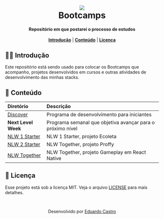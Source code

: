 <h1 align="center">
<br>
<a name="top" href="https://github.com/eduardocastrodev/bootcamps"><img src="https://icon-library.com/images/library-book-icon/library-book-icon-2.jpg"></a>
<br>
Bootcamps
<br>
</h1>

<h4 align="center">Repositório em que postarei o processo de estudos</h4>

<p align="center">
<b><a href="#introdução">Introdução</a></b>
|
<b><a href="#conteúdo">Conteúdo</a></b>
|
<b><a href="#licença">Licença</a></b>
</p>

## 🏃‍♂️ Introdução

Este repositório está sendo usado para colocar os Bootcamps que acompanho, projetos desenvolvidos em cursos e outras atividades de desenvolvimento das minhas stacks.

## 🚀 Conteúdo

| Diretório                            | Descrição                                                  |
| :----------------------------------- | :--------------------------------------------------------- |
| [Discover](Discover/)                | Programa de desenvolvimento para iniciantes                |
| **Next Level Week**                  | Programa semanal que objetiva avançar para o próximo nível |
| [NLW 1 Starter](NLWs/nlw-1-starter/) | NLW 1 Starter, projeto Ecoleta                             |
| [NLW 2 Starter](NLWs/nlw-2-starter/) | NLW Together, projeto Proffy                               |
| [NLW Together](NLWs/nlw-together/)   | NLW Together, projeto Gameplay em React Native             |

## 📄 Licença

Esse projeto está sob a licença MIT. Veja o arquivo [LICENSE](LICENSE.md) para mais detalhes.

<br>

<p align="center">Desenvolvido por <a href="https://www.linkedin.com/in/eduardocastrodev/">Eduardo Castro</a></p>
